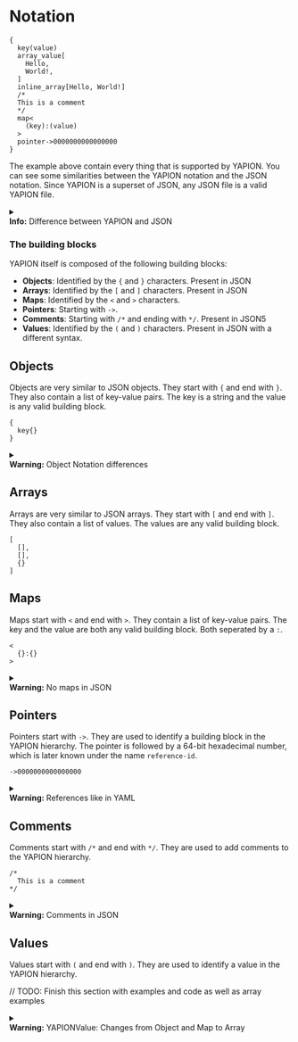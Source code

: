 # Notation

```yapion
{
  key(value)
  array_value[
    Hello,
    World!,
  ]
  inline_array[Hello, World!]
  /*
  This is a comment
  */
  map<
    (key):(value)
  >
  pointer->0000000000000000
}
```

The example above contain every thing that is supported by YAPION. You can see some similarities between the YAPION notation and the JSON notation. Since YAPION is a superset of JSON, any JSON file is a valid YAPION file.

<div class="box">
    <details>
        <summary>
            <img src="../../../../icons/question.png" alt="">
            <div>
                <strong class="info">Info:</strong>
                Difference between YAPION and JSON
            </div>
        </summary>
        <div>
            The main difference is that YAPION supports more types than JSON. This is needed to support serialization and deserialization of Java objects.
            Comments are syntactic sugar which are not needed fot the serialization and deserialization but are quite useful for the programmer if they want to use YAPION as a configuration format.
        </div>
    </details>
</div>

### The building blocks 
YAPION itself is composed of the following building blocks:
- **Objects**: Identified by the `{` and `}` characters. Present in JSON
- **Arrays**: Identified by the `[` and `]` characters. Present in JSON
- **Maps**: Identified by the `<` and `>` characters.
- **Pointers**: Starting with `->`.
- **Comments**: Starting with `/*` and ending with `*/`. Present in JSON5
- **Values**: Identified by the `(` and `)` characters. Present in JSON with a different syntax.

## Objects
Objects are very similar to JSON objects. They start with `{` and end with `}`. They also contain a list of key-value pairs. The key is a string and the value is any valid building block.

```yapion
{
  key{}
}
```

<div class="box">
    <details>
        <summary>
            <img src="../../../../icons/exclamation.png" alt="">
            <div>
                <strong class="warning">Warning:</strong>
                Object Notation differences
            </div>
        </summary>
        <div>
            There is no need for any separator between the key and the value. And the keys are not inside of quotes. The example above would translate to something like this in JSON:
            <pre class="highlight"><code>{<br>    "key": {}<br>}</code></pre>
        </div>
    </details>
</div>

## Arrays
Arrays are very similar to JSON arrays. They start with `[` and end with `]`. They also contain a list of values. The values are any valid building block.

```yapion
[
  [],
  [],
  {}
]
```

## Maps
Maps start with `<` and end with `>`. They contain a list of key-value pairs. The key and the value are both any valid building block. Both seperated by a `:`.

```yapion
<
  {}:{}
>
```

<div class="box">
    <details>
        <summary>
            <img src="../../../../icons/exclamation.png" alt="">
            <div>
                <strong class="warning">Warning:</strong>
                No maps in JSON
            </div>
        </summary>
        <div>
            This is not available in JSON syntax and is mainly used to be able to serialize Java maps.
        </div>
    </details>
</div>

## Pointers
Pointers start with `->`. They are used to identify a building block in the YAPION hierarchy. The pointer is followed by a 64-bit hexadecimal number, which is later known under the name `reference-id`.

```yapion
->0000000000000000
```

<div class="box">
    <details>
        <summary>
            <img src="../../../../icons/exclamation.png" alt="">
            <div>
                <strong class="warning">Warning:</strong>
                References like in YAML
            </div>
        </summary>
        <div>
            This is not available in JSON syntax and is mainly used to be able to serialize Java references to other Objects in the same hierarchy. The benefit of using pointers is that you can have multiple objects with the same value in the hierarchy and only store the object once. This building block is also used during the deserializing of an object to recreate all reference in the given hierarchy correctly.
        </div>
    </details>
</div>

## Comments
Comments start with `/*` and end with `*/`. They are used to add comments to the YAPION hierarchy.

```yapion
/*
  This is a comment
*/
```

<div class="box">
    <details>
        <summary>
            <img src="../../../../icons/exclamation.png" alt="">
            <div>
                <strong class="warning">Warning:</strong>
                Comments in JSON
            </div>
        </summary>
        <div>
            Comments are not supported by JSON. The YAPIONParser does not parse comments by default.
        </div>
    </details>
</div>

## Values
Values start with `(` and end with `)`. They are used to identify a value in the YAPION hierarchy.

// TODO: Finish this section with examples and code as well as array examples

<div class="box">
    <details>
        <summary>
            <img src="../../../../icons/exclamation.png" alt="">
            <div>
                <strong class="warning">Warning:</strong>
                YAPIONValue: Changes from Object and Map to Array
            </div>
        </summary>
        <div>
            YAPIONValues are defined differently inside of Arrays!
        </div>
    </details>
</div>

